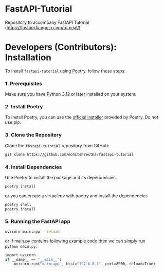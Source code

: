 # FastAPI-Tutorial
Repository to accompany FastAPI Tutorial (https://fastapi.tiangolo.com/tutorial/)

# Developers (Contributors): Installation

To install `fastapi-tutorial` using [Poetry](https://python-poetry.org/), follow these steps:

### 1. Prerequisites

Make sure you have Python 3.12 or later installed on your system.

### 2. Install Poetry

To install Poetry, you can use the [official installer](https://python-poetry.org/docs/#installing-with-the-official-installer)  provided by Poetry. Do not use pip.

### 3. Clone the Repository

Clone the `fastapi-tutorial` repository from GitHub:

```bash
git clone https://github.com/mohitshrestha/fastapi-tutorial
```

### 4. Install Dependencies

Use Poetry to install the package and its dependencies:

```bash
poetry install
```

or you can create a virtualenv with poetry and install the dependencies

```bash
poetry shell
poetry install
```

### 5. Running the FastAPI app

```bash
uvicorn main:app --reload
```

or
If main.py contains following example code then we can simply run `python main.py`:

```bash
import uvicorn
if __name__ == "__main__":
    uvicorn.run("main:app", host="127.0.0.1", port=8000, reload=True)
```

